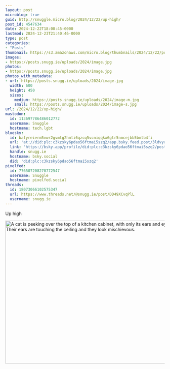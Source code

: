 ```yaml
---
layout: post
microblog: true
guid: http://snuggle.micro.blog/2024/12/22/up-high/
post_id: 4547634
date: 2024-12-22T18:00:45-0000
lastmod: 2024-12-23T21:40:46-0000
type: post
categories:
- "Posts"
thumbnail: https://s3.amazonaws.com/micro.blog/thumbnails/2024/12/22/posts.snugg.ie/27fcdf4d1c61c1d4bdfe420db288d953.png
images:
- https://posts.snugg.ie/uploads/2024/image.jpg
photos:
- https://posts.snugg.ie/uploads/2024/image.jpg
photos_with_metadata:
- url: https://posts.snugg.ie/uploads/2024/image.jpg
  width: 600
  height: 450
  sizes:
    medium: https://posts.snugg.ie/uploads/2024/image-m.jpg
    small: https://posts.snugg.ie/uploads/2024/image-s.jpg
url: /2024/12/22/up-high/
mastodon:
  id: 113697786486012772
  username: Snuggle
  hostname: tech.lgbt
bluesky:
  id: bafyreierm5vwr2gvmtg2hmti6qzcq5vcniqqkx6gtr5nmcejbb5bmtb4fi
  url: 'at://did:plc:c3kzsky6pdao56ftmai5szq2/app.bsky.feed.post/3ldvyrcgv6d2c'
  link: 'https://bsky.app/profile/did:plc:c3kzsky6pdao56ftmai5szq2/post/3ldvyrcgv6d2c'
  handle: snugg.ie
  hostname: bsky.social
  did: 'did:plc:c3kzsky6pdao56ftmai5szq2'
pixelfed:
  id: 776507208270772547
  username: Snuggle
  hostname: pixelfed.social
threads:
  id: 18073066102575347
  url: https://www.threads.net/@snugg.ie/post/DD49XCvqPlL
  username: snugg.ie
---
```

Up high

<img src="uploads/2024/image.jpg" width="600" height="450" alt="A cat is peeking over the top of a kitchen cabinet, with only its ears and eyes visible. Their ears are touching the ceiling and they look mischievous.">

